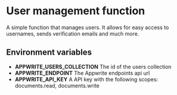 # User management function
A simple function that manages users.
It allows for easy access to usernames, sends verification emails and much more.

## Environment variables
- **APPWRITE_USERS_COLLECTION** The id of the users collection
- **APPWRITE_ENDPOINT** The Appwrite endpoints api url
- **APPWRITE_API_KEY** A API key with the following scopes: documents.read, documents.write
